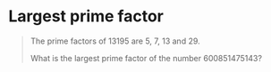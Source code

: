 # Largest prime factor

> The prime factors of 13195 are 5, 7, 13 and 29.
>
> What is the largest prime factor of the number 600851475143?
